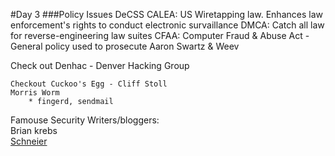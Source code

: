 #Day 3
###Policy Issues
	DeCSS
	CALEA: US Wiretapping law. Enhances law enforcement's rights to conduct electronic survaillance
	DMCA: Catch all law for reverse-engineering law suites
	CFAA: Computer Fraud & Abuse Act - General policy used to prosecute Aaron Swartz & Weev

Check out Denhac - Denver Hacking Group

	Checkout Cuckoo's Egg - Cliff Stoll
	Morris Worm
		* fingerd, sendmail

Famouse Security Writers/bloggers:<br>
Brian krebs <br>
[Schneier](https://www.schneier.com/)


